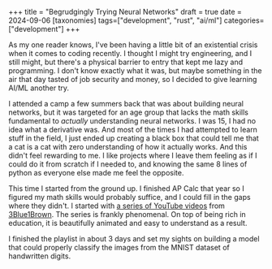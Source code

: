 +++
title = "Begrudgingly Trying Neural Networks"
draft = true
date = 2024-09-06
[taxonomies]
tags=["development", "rust", "ai/ml"]
categories=["development"]
+++

As my one reader knows, I've been having a little bit of an existential crisis when it comes to coding recently. I thought I might try engineering, and I still might, but there's a physical barrier to entry that kept me lazy and programming. I don't know exactly what it was, but maybe something in the air that day tasted of job security and money, so I decided to give learning AI/ML another try. 

I attended a camp a few summers back that was about building neural networks, but it was targeted for an age group that lacks the math skills fundamental to *actually* understanding neural networks. I was 15, I had no idea what a derivative was. And most of the times I had attempted to learn stuff in the field, I just ended up creating a black box that could tell me that a cat is a cat with zero understanding of how it actually works. And this didn't feel rewarding to me. I like projects where I leave them feeling as if I could do it from scratch if I needed to, and knowing the same 8 lines of python as everyone else made me feel the opposite.

This time I started from the ground up. I finished AP Calc that year so I figured my math skills would probably suffice, and I could fill in the gaps where they didn't. I started with [a series of YouTube videos](https://www.youtube.com/watch?v=aircAruvnKk&list=PLZHQObOWTQDNU6R1_67000Dx_ZCJB-3pi) from [3Blue1Brown](https://www.youtube.com/c/3blue1brown). The series is frankly phenomenal. On top of being rich in education, it is beautifully animated and easy to understand as a result.

I finished the playlist in about 3 days and set my sights on building a model that could properly classify the images from the MNIST dataset of handwritten digits.
